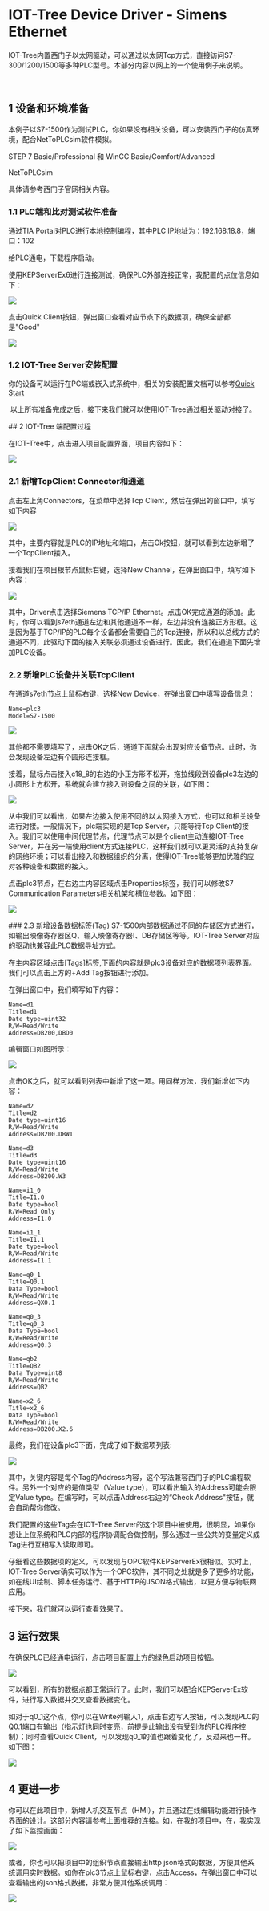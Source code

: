 IOT-Tree Device Driver - Simens Ethernet
==
IOT-Tree内置西门子以太网驱动，可以通过以太网Tcp方式，直接访问S7-300/1200/1500等多种PLC型号。本部分内容以网上的一个使用例子来说明。

​
## 1 设备和环境准备
本例子以S7-1500作为测试PLC，你如果没有相关设备，可以安装西门子的仿真环境，配合NetToPLCsim软件模拟。

STEP 7 Basic/Professional 和 WinCC Basic/Comfort/Advanced

NetToPLCsim

具体请参考西门子官网相关内容。

### 1.1 PLC端和比对测试软件准备

通过TIA Portal对PLC进行本地控制编程，其中PLC IP地址为：192.168.18.8，端口：102

给PLC通电，下载程序启动。

使用KEPServerEx6进行连接测试，确保PLC外部连接正常，我配置的点位信息如下：

<img src="../img/dev/d013.png">

​点击Quick Client按钮，弹出窗口查看对应节点下的数据项，确保全部都是"Good"

<img src="../img/dev/d014.png">

### 1.2 IOT-Tree Server安装配置

你的设备可以运行在PC端或嵌入式系统中，相关的安装配置文档可以参考[Quick Start][qk_start]

[qk_start]:../quick_start.md

 以上所有准备完成之后，接下来我们就可以使用IOT-Tree通过相关驱动对接了。

## 2 IOT-Tree 端配置过程

在IOT-Tree中，点击进入项目配置界面，项目内容如下：

<img src="../img/dev/d015.png">

### 2.1 新增TcpClient Connector和通道
点击左上角Connectors，在菜单中选择Tcp Client，然后在弹出的窗口中，填写如下内容

<img src="../img/dev/d016.png">

其中，主要内容就是PLC的IP地址和端口，点击Ok按钮，就可以看到左边新增了一个TcpClient接入。

接着我们在项目根节点鼠标右键，选择New Channel，在弹出窗口中，填写如下内容：

<img src="../img/dev/d017.png">

其中，Driver点击选择Siemens TCP/IP Ethernet。点击OK完成通道的添加。此时，你可以看到s7eth通道左边和其他通道不一样，左边并没有连接正方形框。这是因为基于TCP/IP的PLC每个设备都会需要自己的Tcp连接，所以和以总线方式的通道不同，此驱动下面的接入关联必须通过设备进行。因此，我们在通道下面先增加PLC设备。

### 2.2 新增PLC设备并关联TcpClient
在通道s7eth节点上鼠标右键，选择New Device，在弹出窗口中填写设备信息：

```
Name=plc3
Model=S7-1500
```
<img src="../img/dev/d018.png">

其他都不需要填写了，点击OK之后，通道下面就会出现对应设备节点。此时，你会发现设备左边有个圆形连接框。

接着，鼠标点击接入c18_8的右边的小正方形不松开，拖拉线段到设备plc3左边的小圆形上方松开，系统就会建立接入到设备之间的关联，如下图：

<img src="../img/dev/d019.png">

从中我们可以看出，如果左边接入使用不同的以太网接入方式，也可以和相关设备进行对接。一般情况下，plc端实现的是Tcp Server，只能等待Tcp Client的接入。我们可以使用中间代理节点，代理节点可以是个client主动连接IOT-Tree Server，并在另一端使用client方式连接PLC，这样我们就可以更灵活的支持复杂的网络环境；可以看出接入和数据组织的分离，使得IOT-Tree能够更加优雅的应对各种设备和数据的接入。

点击plc3节点，在右边主内容区域点击Properties标签，我们可以修改S7 Communication Parameters相关机架和槽位参数。如下图：

<img src="../img/dev/d020.png">

### 2.3 新增设备数据标签(Tag)
S7-1500内部数据通过不同的存储区方式进行，如输出映像寄存器区Q、输入映像寄存器I、DB存储区等等。IOT-Tree Server对应的驱动也兼容此PLC数据寻址方式。

在主内容区域点击\[Tags]标签,下面的内容就是plc3设备对应的数据项列表界面。我们可以点击上方的+Add Tag按钮进行添加。

在弹出窗口中，我们填写如下内容：
```
Name=d1
Title=d1
Date type=uint32
R/W=Read/Write
Address=DB200,DBD0
```

编辑窗口如图所示：

<img src="../img/dev/d021.png">

点击OK之后，就可以看到列表中新增了这一项。用同样方法，我们新增如下内容：

```
Name=d2
Title=d2
Date type=uint16
R/W=Read/Write
Address=DB200.DBW1

Name=d3
Title=d3
Date type=uint16
R/W=Read/Write
Address=DB200.W3

Name=i1_0
Title=I1.0
Date type=bool
R/W=Read Only
Address=I1.0

Name=i1_1
Title=I1.1
Date type=bool
R/W=Read/Write
Address=I1.1

Name=q0_1
Title=Q0.1
Data Type=bool
R/W=Read/Write
Address=QX0.1

Name=q0_3
Title=q0_3
Data Type=bool
R/W=Read/Write
Address=Q0.3

Name=qb2
Title=QB2
Data Type=uint8
R/W=Read/Write
Address=QB2

Name=x2_6
Title=x2_6
Data Type=bool
R/W=Read/Write
Address=DB200.X2.6
```

最终，我们在设备plc3下面，完成了如下数据项列表:

<img src="../img/dev/d022.png">

其中，关键内容是每个Tag的Address内容，这个写法兼容西门子的PLC编程软件。另外一个对应的是值类型（Value type），可以看出输入的Address可能会限定Value type。在编写时，可以点击Address右边的“Check Address"按钮，就会自动帮你修改。

我们配置的这些Tag会在IOT-Tree Server的这个项目中被使用，很明显，如果你想让上位系统和PLC内部的程序协调配合做控制，那么通过一些公共的变量定义成Tag进行互相写入读取即可。

仔细看这些数据项的定义，可以发现与OPC软件KEPServerEx很相似。实时上，IOT-Tree Server确实可以作为一个OPC软件，其不同之处就是多了更多的功能，如在线UI绘制、脚本任务运行、基于HTTP的JSON格式输出，以更方便与物联网应用。

接下来，我们就可以运行查看效果了。

## 3 运行效果
在确保PLC已经通电运行，点击项目配置上方的绿色启动项目按钮。

<img src="../img/dev/d023.png">

可以看到，所有的数据点都正常运行了。此时，我们可以配合KEPServerEx软件，进行写入数据并交叉查看数据变化。

如对于q0_1这个点，你可以在Write列输入1，点击右边写入按钮，可以发现PLC的Q0.1端口有输出（指示灯也同时变亮，前提是此输出没有受到你的PLC程序控制）；同时查看Quick Client，可以发现q0_1的值也跟着变化了，反过来也一样。如下图：

<img src="../img/dev/d024.png">

## 4 更进一步
你可以在此项目中，新增人机交互节点（HMI），并且通过在线编辑功能进行操作界面的设计。这部分内容请参考上面推荐的连接。如，在我的项目中，在，我实现了如下监控画面：

<img src="../img/dev/d025.png">

或者，你也可以把项目中的组织节点直接输出http json格式的数据，方便其他系统调用实时数据。如你在plc3节点上鼠标右键，点击Access，在弹出窗口中可以查看输出的json格式数据，非常方便其他系统调用：

<img src="../img/dev/d026.png">
